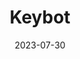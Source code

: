 ---
title: Keybot
description: Discord connected IoT device, designed to be used in a shared workspace where only a single key is available.
emoji: 🔑
date: 2023-07-30
year: 2023
research: https://www.are.na/daniel-galis/key-bot-project
github: https://github.com/mstcgalis/Keybot
post: key-bot
tags:
    - tools
    - IoT
    - 3D
---